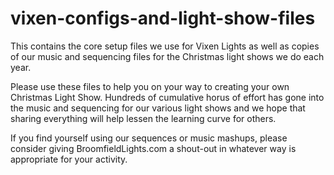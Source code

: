 # vixen-configs-and-light-show-files
This contains the core setup files we use for Vixen Lights as well as copies of our music and sequencing files for the Christmas light shows we do each year.

Please use these files to help you on your way to creating your own Christmas Light Show. Hundreds of cumulative horus of effort has gone into the music and sequencing for our various light shows and we hope that sharing everything will help lessen the learning curve for others.

If you find yourself using our sequences or music mashups, please consider giving BroomfieldLights.com a shout-out in whatever way is appropriate for your activity.
